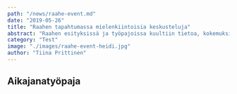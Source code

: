 ```yaml
---
path: "/news/raahe-event.md"
date: "2019-05-26"
title: "Raahen tapahtumassa mielenkiintoisia keskusteluja"
abstract: "Raahen esityksissä ja työpajoissa kuultiin tietoa, kokemuksia ja katsottiin eteenpäin energiantuotannon tulevaisuuteen."
category: "Test"
image: "./images/raahe-event-heidi.jpg"
author: "Tiina Prittinen"
---
```


## Aikajanatyöpaja 
